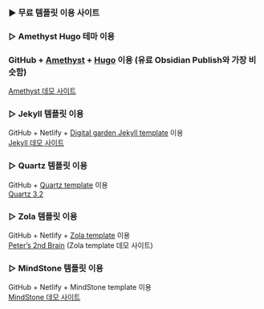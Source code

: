 ---
---

### ▶ 무료 템플릿 이용 사이트

### ▷ Amethyst Hugo 테마 이용

### GitHub + [Amethyst](https://github.com/64bitpandas/amethyst) + [Hugo](https://gohugo.io/) 이용 (유료 Obsidian Publish와 가장 비슷함)  
[Amethyst 데모 사이트](https://amethyst.bencuan.me/)

###  ▷ Jekyll 템플릿 이용

GitHub + Netlify + [Digital garden Jekyll template](https://github.com/maximevaillancourt/digital-garden-jekyll-template) 이용  
[Jekyll 데모 사이트](https://digital-garden-jekyll-template.netlify.app/)

  

### ▷ Quartz 템플릿 이용

GitHub + [Quartz template](https://github.com/jackyzha0/quartz) 이용  
[Quartz 3.2](https://quartz.jzhao.xyz/)

  

### ▷ Zola 템플릿 이용

GitHub + Netlify + [Zola template](https://github.com/ppeetteerrs/obsidian-zola) 이용  
[Peter’s 2nd Brain](https://peteryuen.netlify.app/) (Zola template 데모 사이트)

  

### ▷ MindStone 템플릿 이용

GitHub + Netlify + MindStone template 이용  
[MindStone 데모 사이트](https://mindstone.tuancao.me/)